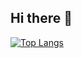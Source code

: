 ## Hi there 👋

[![Top Langs](https://github-readme-stats.vercel.app/api/top-langs/?username=onagonanja&theme=vue-dark&show_icons=true&layout=donut)](https://github.com/onagonanja/github-readme-stats)

